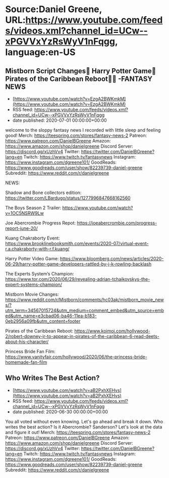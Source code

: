 # Source:Daniel Greene, URL:https://www.youtube.com/feeds/videos.xml?channel_id=UCw--xPGVVxYzRsWyV1nFqgg, language:en-US

## Mistborn Script Changes📜  Harry Potter Game🧙  Pirates of the Caribbean Reboot🏴‍☠️ -FANTASY NEWS
 - [https://www.youtube.com/watch?v=EzgA2BWKmkM](https://www.youtube.com/watch?v=EzgA2BWKmkM)
 - RSS feed: https://www.youtube.com/feeds/videos.xml?channel_id=UCw--xPGVVxYzRsWyV1nFqgg
 - date published: 2020-07-01 00:00:00+00:00

welcome to the sloppy fantasy news I recorded with little sleep and feeling good! 
Merch: https://teespring.com/stores/fantasy-news-2
Patreon: https://www.patreon.com/DanielBGreene
Amazon: https://www.amazon.com/shop/danielgreene
Discord Server: https://discord.gg/xUzhVv4
Twitter: https://twitter.com/DanielBGreene?lang=en
Twitch: https://www.twitch.tv/fantasynews
Instagram: https://www.instagram.com/dgreene101/
GoodReads: https://www.goodreads.com/user/show/82239739-daniel-greene
Subreddit: https://www.reddit.com/r/danielgreene

NEWS: 

Shadow and Bone collectors edition: https://twitter.com/LBardugo/status/1277996847668162560

The Boys Season 2 Trailer: https://www.youtube.com/watch?v=1OC5NSRW9Lw

Joe Abercrombie Progress Repot: https://joeabercrombie.com/progress-report-june-20/

Kuang Chakraborty Event: https://www.brooklinebooksmith.com/events/2020-07/virtual-event-r.a.chakraborty-with-r.f.kuang/

Harry Potter Video Game: https://www.bloomberg.com/news/articles/2020-06-29/harry-potter-game-developers-rattled-by-j-k-rowling-backlash

The Experts System’s Champion: https://www.tor.com/2020/06/29/revealing-adrian-tchaikovskys-the-expert-systems-champion/

Mistborn Movie Changes: https://www.reddit.com/r/Mistborn/comments/hc03ak/mistborn_movie_news/?utm_term=34567015724&utm_medium=comment_embed&utm_source=embed&utm_name=e3cbad06-ba46-11ea-b183-0eb2956a09fb&utm_content=footer

Pirates of the Caribbean Reboot: https://www.koimoi.com/hollywood-2/robert-downey-jr-to-appear-in-pirates-of-the-caribbean-6-read-deets-about-his-character/

Princess Bride Fan Film: https://www.vanityfair.com/hollywood/2020/06/the-princess-bride-homemade-fan-film

## Who Writes The Best Action?
 - [https://www.youtube.com/watch?v=aB2PxhXEHvs](https://www.youtube.com/watch?v=aB2PxhXEHvs)
 - RSS feed: https://www.youtube.com/feeds/videos.xml?channel_id=UCw--xPGVVxYzRsWyV1nFqgg
 - date published: 2020-06-30 00:00:00+00:00

You all voted without even knowing. Let's go ahead and break it down. Who writes the best action? Is it Abercrombie? Sanderson? Let's look at the data and figure it out!
Merch: https://teespring.com/stores/fantasy-news-2
Patreon: https://www.patreon.com/DanielBGreene
Amazon: https://www.amazon.com/shop/danielgreene
Discord Server: https://discord.gg/xUzhVv4
Twitter: https://twitter.com/DanielBGreene?lang=en
Twitch: https://www.twitch.tv/fantasynews
Instagram: https://www.instagram.com/dgreene101/
GoodReads: https://www.goodreads.com/user/show/82239739-daniel-greene
Subreddit: https://www.reddit.com/r/danielgreene

